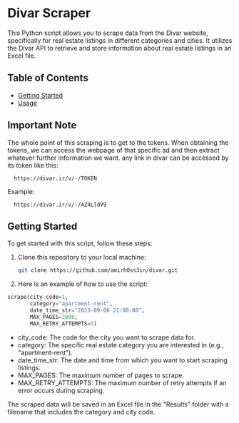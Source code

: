 # Divar Scraper

This Python script allows you to scrape data from the Divar website, specifically for real estate listings in different categories and cities. It utilizes the Divar API to retrieve and store information about real estate listings in an Excel file.

## Table of Contents
- [Getting Started](#getting-started)
- [Usage](#usage)

## Important Note
The whole point of this scraping is to get to the tokens. When obtaining the tokens, we can access the webpage of that specific ad and then extract whatever further information we want. any link in divar can be accessed by its token like this:

      https://divar.ir/v/-/TOKEN
      
Example:

      https://divar.ir/v/-/AZ4LldV9

## Getting Started

To get started with this script, follow these steps:

1. Clone this repository to your local machine:

   ```bash
   git clone https://github.com/amirh0ss3in/divar.git
   ```
2. Here is an example of how to use the script:

  ```python
  scrape(city_code=1,
         category="apartment-rent",
         date_time_str="2023-09-06 21:00:00",
         MAX_PAGES=2000,
         MAX_RETRY_ATTEMPTS=5)
  ```

- city_code: The code for the city you want to scrape data for.
- category: The specific real estate category you are interested in (e.g., "apartment-rent").
- date_time_str: The date and time from which you want to start scraping listings.
- MAX_PAGES: The maximum number of pages to scrape.
- MAX_RETRY_ATTEMPTS: The maximum number of retry attempts if an error occurs during scraping.

The scraped data will be saved in an Excel file in the "Results" folder with a filename that includes the category and city code.
